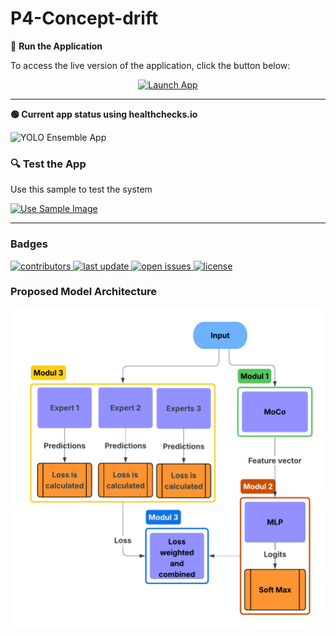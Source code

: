 # P4-Concept-drift

🚀 **Run the Application** 

To access the live version of the application, click the button below:

<div style="text-align: center;">
  <a href="http://56.228.4.93:8000/">
    <img src="https://img.shields.io/badge/Launch_App-Now-green?logo=fastapi&style=for-the-badge" alt="Launch App" />
  </a>
</div>

---



**🟢 Current app status using healthchecks.io** 

![YOLO Ensemble App](https://healthchecks.io/b/2/56b02c9d-d5a4-4db8-9646-e1845dff1d0c.svg)


### 🔍 Test the App

Use this sample to test the system

[![Use Sample Image](https://img.shields.io/badge/use-sample_image-blue)](https://raw.githubusercontent.com/T4t00N/P4-Concept-drift/develop/misc/sample_image.jpg)


---

### Badges

<p>
  <a href="https://github.com/T4t00N/P4-Concept-drift/graphs/contributors">
    <img src="https://img.shields.io/github/contributors/T4t00N/P4-Concept-drift" alt="contributors" />
  </a>
  <a href="https://github.com/T4t00N/P4-Concept-drift/commits">
    <img src="https://img.shields.io/github/last-commit/T4t00N/P4-Concept-drift" alt="last update" />
  </a>
  <a href="https://github.com/T4t00N/P4-Concept-drift/issues">
    <img src="https://img.shields.io/github/issues/T4t00N/P4-Concept-drift" alt="open issues" />
  </a>
  <a href="https://github.com/T4t00N/P4-Concept-drift/blob/main/LICENSE">
    <img src="https://img.shields.io/github/license/T4t00N/P4-Concept-drift.svg" alt="license" />
  </a>
</p>

### Proposed Model Architecture

<div align="center"> 
  <img src="misc/baseline_architecture.png" alt="Architecture Diagram" />
</div>




